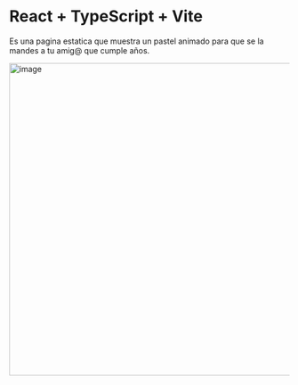 # React + TypeScript + Vite

Es una pagina estatica que muestra un pastel animado para que se la mandes a tu amig@ que cumple años.

<img width="1193" height="561" alt="image" src="https://github.com/user-attachments/assets/a495566e-2173-4c75-940f-4e317e7a7517" />

